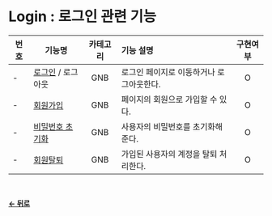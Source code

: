 # Login : 로그인 관련 기능

|  번호 | 기능명 | 카테고리 | 기능 설명 | 구현여부 |
| ----- | ----- | :------: | :-------- | :----: |
| - | [로그인](/docs/GNB/SignIn.md) / 로그아웃 | GNB | 로그인 페이지로 이동하거나 로그아웃한다. | O |
| - | [회원가입](docs/GNB/SignUp.md)          | GNB | 페이지의 회원으로 가입할 수 있다.        | O |
| - | [비밀번호 초기화](docs/GNB/ResetPw.md)  | GNB | 사용자의 비밀번호를 초기화해준다.         | O |
| - | [회원탈퇴](/docs/GNB/Recession.md)     | GNB | 가입된 사용자의 계정을 탈퇴 처리한다.      | O |

</br>

[**← 뒤로**](/readme.md)